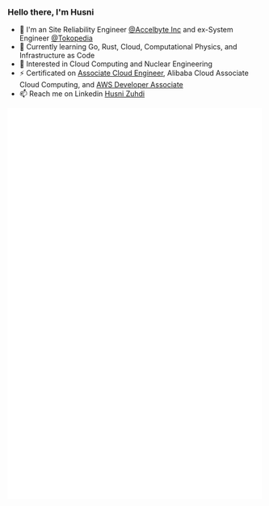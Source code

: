 ### Hello there, I'm Husni

- 🔭 I'm an Site Reliability Engineer [@Accelbyte Inc](https://accelbyte.io/) and ex-System Engineer [@Tokopedia](https://www.tokopedia.com/)
- 🌱 Currently learning Go, Rust, Cloud, Computational Physics, and Infrastructure as Code
- 👀 Interested in Cloud Computing and Nuclear Engineering
- ⚡ Certificated on [Associate Cloud Engineer](https://www.credential.net/c2cbc5cd-b8ca-41fc-8417-f618631078e1), Alibaba Cloud Associate Cloud Computing, and [AWS Developer Associate](https://www.credly.com/badges/a76fc573-ac7d-479a-a391-9b597b667850/public_url)
- 📫 Reach me on Linkedin [Husni Zuhdi](https://www.linkedin.com/in/husni-naufal-zuhdi/)

<picture>
  <img align="center" src="/github-metrics.svg" alt="Metrics">
</picture>
